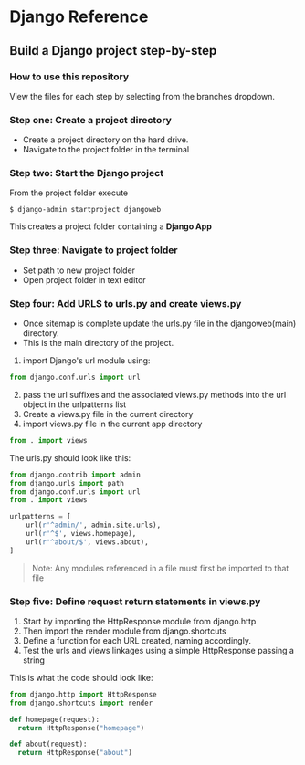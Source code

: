 # Django Reference
## Build a Django project step-by-step

### How to use this repository
View the files for each step by selecting from the branches dropdown.

### Step one: Create a project directory
* Create a project directory on the hard drive.
* Navigate to the project folder in the terminal

### Step two: Start the Django project
From the project folder execute
```
$ django-admin startproject djangoweb
```
This creates a project folder containing a **Django App**

### Step three: Navigate to project folder
* Set path to new project folder
* Open project folder in text editor

### Step four: Add URLS to urls.py and create views.py
* Once sitemap is complete update the urls.py file in the djangoweb(main) directory.
* This is the main directory of the project.

1. import Django's url module using:
```python
from django.conf.urls import url
```
2. pass the url suffixes and the associated views.py methods into the url object in the urlpatterns list
3. Create a views.py file in the current directory
4. import views.py file in the current app directory
```python
from . import views
```

The urls.py should look like this:

```python
from django.contrib import admin
from django.urls import path
from django.conf.urls import url
from . import views

urlpatterns = [
    url(r'^admin/', admin.site.urls),
    url(r'^$', views.homepage),
    url(r'^about/$', views.about),
]
```
> Note: Any modules referenced in a file must first be imported to that file

### Step five: Define request return statements in views.py
1. Start by importing the HttpResponse module from django.http
2. Then import the render module from django.shortcuts
3. Define a function for each URL created, naming accordingly.
4. Test the urls and views linkages using a simple HttpResponse passing a string

This is what the code should look like:

```python
from django.http import HttpResponse
from django.shortcuts import render

def homepage(request):
  return HttpResponse("homepage")

def about(request):
  return HttpResponse("about")

```
